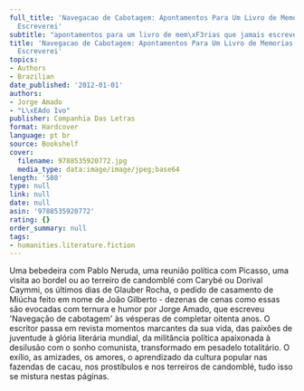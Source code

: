 ```yaml
---
full_title: 'Navegacao de Cabotagem: Apontamentos Para Um Livro de Memorias Que Jamais
  Escreverei'
subtitle: "apontamentos para um livro de mem\xF3rias que jamais escreverei"
title: 'Navegacao de Cabotagem: Apontamentos Para Um Livro de Memorias Que Jamais
  Escreverei'
topics:
- Authors
- Brazilian
date_published: '2012-01-01'
authors:
- Jorge Amado
- "L\xEAdo Ivo"
publisher: Companhia Das Letras
format: Hardcover
language: pt br
source: Bookshelf
cover:
  filename: 9788535920772.jpg
  media_type: data:image/image/jpeg;base64
length: '508'
type: null
link: null
date: null
asin: '9788535920772'
rating: {}
order_summary: null
tags:
- humanities.literature.fiction
---
```

Uma bebedeira com Pablo Neruda, uma reunião política com Picasso, uma visita ao bordel ou ao terreiro de candomblé com Carybé ou Dorival Caymmi, os últimos dias de Glauber Rocha, o pedido de casamento de Miúcha feito em nome de João Gilberto - dezenas de cenas como essas são evocadas com ternura e humor por Jorge Amado, que escreveu 'Navegação de cabotagem' às vésperas de completar oitenta anos. O escritor passa em revista momentos marcantes da sua vida, das paixões de juventude à glória literária mundial, da militância política apaixonada à desilusão com o sonho comunista, transformado em pesadelo totalitário. O exílio, as amizades, os amores, o aprendizado da cultura popular nas fazendas de cacau, nos prostíbulos e nos terreiros de candomblé, tudo isso se mistura nestas páginas.
